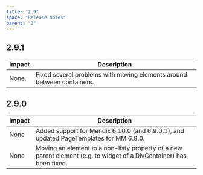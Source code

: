 ```yaml
---
title: "2.9"
space: "Release Notes"
parent: "2"
---
```


## 2.9.1

| Impact | Description |
| --- | --- |
| None. | Fixed several problems with moving elements around between containers. |

## 2.9.0

| Impact | Description |
| --- | --- |
| None | Added support for Mendix 6.10.0 (and 6.9.0.1), and updated PageTemplates for MM 6.9.0. |
| None | Moving an element to a non-listy property of a new parent element (e.g. to widget of a DivContainer) has been fixed. |